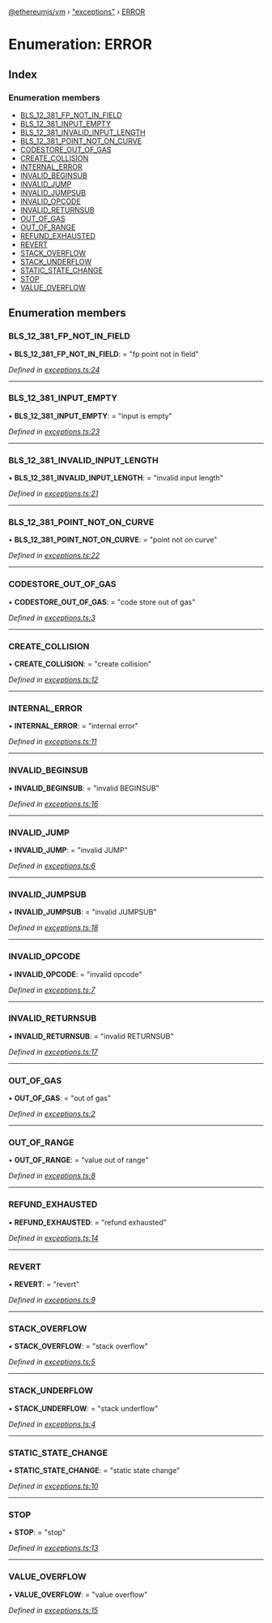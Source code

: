 [@ethereumjs/vm](../README.md) › ["exceptions"](../modules/_exceptions_.md) › [ERROR](_exceptions_.error.md)

# Enumeration: ERROR

## Index

### Enumeration members

* [BLS_12_381_FP_NOT_IN_FIELD](_exceptions_.error.md#bls_12_381_fp_not_in_field)
* [BLS_12_381_INPUT_EMPTY](_exceptions_.error.md#bls_12_381_input_empty)
* [BLS_12_381_INVALID_INPUT_LENGTH](_exceptions_.error.md#bls_12_381_invalid_input_length)
* [BLS_12_381_POINT_NOT_ON_CURVE](_exceptions_.error.md#bls_12_381_point_not_on_curve)
* [CODESTORE_OUT_OF_GAS](_exceptions_.error.md#codestore_out_of_gas)
* [CREATE_COLLISION](_exceptions_.error.md#create_collision)
* [INTERNAL_ERROR](_exceptions_.error.md#internal_error)
* [INVALID_BEGINSUB](_exceptions_.error.md#invalid_beginsub)
* [INVALID_JUMP](_exceptions_.error.md#invalid_jump)
* [INVALID_JUMPSUB](_exceptions_.error.md#invalid_jumpsub)
* [INVALID_OPCODE](_exceptions_.error.md#invalid_opcode)
* [INVALID_RETURNSUB](_exceptions_.error.md#invalid_returnsub)
* [OUT_OF_GAS](_exceptions_.error.md#out_of_gas)
* [OUT_OF_RANGE](_exceptions_.error.md#out_of_range)
* [REFUND_EXHAUSTED](_exceptions_.error.md#refund_exhausted)
* [REVERT](_exceptions_.error.md#revert)
* [STACK_OVERFLOW](_exceptions_.error.md#stack_overflow)
* [STACK_UNDERFLOW](_exceptions_.error.md#stack_underflow)
* [STATIC_STATE_CHANGE](_exceptions_.error.md#static_state_change)
* [STOP](_exceptions_.error.md#stop)
* [VALUE_OVERFLOW](_exceptions_.error.md#value_overflow)

## Enumeration members

###  BLS_12_381_FP_NOT_IN_FIELD

• **BLS_12_381_FP_NOT_IN_FIELD**: = "fp point not in field"

*Defined in [exceptions.ts:24](https://github.com/ethereumjs/ethereumjs-monorepo/blob/master/packages/vm/lib/exceptions.ts#L24)*

___

###  BLS_12_381_INPUT_EMPTY

• **BLS_12_381_INPUT_EMPTY**: = "input is empty"

*Defined in [exceptions.ts:23](https://github.com/ethereumjs/ethereumjs-monorepo/blob/master/packages/vm/lib/exceptions.ts#L23)*

___

###  BLS_12_381_INVALID_INPUT_LENGTH

• **BLS_12_381_INVALID_INPUT_LENGTH**: = "invalid input length"

*Defined in [exceptions.ts:21](https://github.com/ethereumjs/ethereumjs-monorepo/blob/master/packages/vm/lib/exceptions.ts#L21)*

___

###  BLS_12_381_POINT_NOT_ON_CURVE

• **BLS_12_381_POINT_NOT_ON_CURVE**: = "point not on curve"

*Defined in [exceptions.ts:22](https://github.com/ethereumjs/ethereumjs-monorepo/blob/master/packages/vm/lib/exceptions.ts#L22)*

___

###  CODESTORE_OUT_OF_GAS

• **CODESTORE_OUT_OF_GAS**: = "code store out of gas"

*Defined in [exceptions.ts:3](https://github.com/ethereumjs/ethereumjs-monorepo/blob/master/packages/vm/lib/exceptions.ts#L3)*

___

###  CREATE_COLLISION

• **CREATE_COLLISION**: = "create collision"

*Defined in [exceptions.ts:12](https://github.com/ethereumjs/ethereumjs-monorepo/blob/master/packages/vm/lib/exceptions.ts#L12)*

___

###  INTERNAL_ERROR

• **INTERNAL_ERROR**: = "internal error"

*Defined in [exceptions.ts:11](https://github.com/ethereumjs/ethereumjs-monorepo/blob/master/packages/vm/lib/exceptions.ts#L11)*

___

###  INVALID_BEGINSUB

• **INVALID_BEGINSUB**: = "invalid BEGINSUB"

*Defined in [exceptions.ts:16](https://github.com/ethereumjs/ethereumjs-monorepo/blob/master/packages/vm/lib/exceptions.ts#L16)*

___

###  INVALID_JUMP

• **INVALID_JUMP**: = "invalid JUMP"

*Defined in [exceptions.ts:6](https://github.com/ethereumjs/ethereumjs-monorepo/blob/master/packages/vm/lib/exceptions.ts#L6)*

___

###  INVALID_JUMPSUB

• **INVALID_JUMPSUB**: = "invalid JUMPSUB"

*Defined in [exceptions.ts:18](https://github.com/ethereumjs/ethereumjs-monorepo/blob/master/packages/vm/lib/exceptions.ts#L18)*

___

###  INVALID_OPCODE

• **INVALID_OPCODE**: = "invalid opcode"

*Defined in [exceptions.ts:7](https://github.com/ethereumjs/ethereumjs-monorepo/blob/master/packages/vm/lib/exceptions.ts#L7)*

___

###  INVALID_RETURNSUB

• **INVALID_RETURNSUB**: = "invalid RETURNSUB"

*Defined in [exceptions.ts:17](https://github.com/ethereumjs/ethereumjs-monorepo/blob/master/packages/vm/lib/exceptions.ts#L17)*

___

###  OUT_OF_GAS

• **OUT_OF_GAS**: = "out of gas"

*Defined in [exceptions.ts:2](https://github.com/ethereumjs/ethereumjs-monorepo/blob/master/packages/vm/lib/exceptions.ts#L2)*

___

###  OUT_OF_RANGE

• **OUT_OF_RANGE**: = "value out of range"

*Defined in [exceptions.ts:8](https://github.com/ethereumjs/ethereumjs-monorepo/blob/master/packages/vm/lib/exceptions.ts#L8)*

___

###  REFUND_EXHAUSTED

• **REFUND_EXHAUSTED**: = "refund exhausted"

*Defined in [exceptions.ts:14](https://github.com/ethereumjs/ethereumjs-monorepo/blob/master/packages/vm/lib/exceptions.ts#L14)*

___

###  REVERT

• **REVERT**: = "revert"

*Defined in [exceptions.ts:9](https://github.com/ethereumjs/ethereumjs-monorepo/blob/master/packages/vm/lib/exceptions.ts#L9)*

___

###  STACK_OVERFLOW

• **STACK_OVERFLOW**: = "stack overflow"

*Defined in [exceptions.ts:5](https://github.com/ethereumjs/ethereumjs-monorepo/blob/master/packages/vm/lib/exceptions.ts#L5)*

___

###  STACK_UNDERFLOW

• **STACK_UNDERFLOW**: = "stack underflow"

*Defined in [exceptions.ts:4](https://github.com/ethereumjs/ethereumjs-monorepo/blob/master/packages/vm/lib/exceptions.ts#L4)*

___

###  STATIC_STATE_CHANGE

• **STATIC_STATE_CHANGE**: = "static state change"

*Defined in [exceptions.ts:10](https://github.com/ethereumjs/ethereumjs-monorepo/blob/master/packages/vm/lib/exceptions.ts#L10)*

___

###  STOP

• **STOP**: = "stop"

*Defined in [exceptions.ts:13](https://github.com/ethereumjs/ethereumjs-monorepo/blob/master/packages/vm/lib/exceptions.ts#L13)*

___

###  VALUE_OVERFLOW

• **VALUE_OVERFLOW**: = "value overflow"

*Defined in [exceptions.ts:15](https://github.com/ethereumjs/ethereumjs-monorepo/blob/master/packages/vm/lib/exceptions.ts#L15)*
